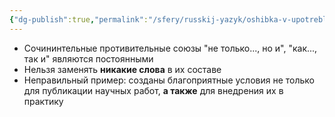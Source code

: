 ```yaml
---
{"dg-publish":true,"permalink":"/sfery/russkij-yazyk/oshibka-v-upotreblenii-dvojnyh-soyuzov/","tags":["Русский"]}
---
```


- Сочининтельные противительные союзы "не только..., но и", "как..., так и" являются постоянными
- Нельзя заменять **никакие слова** в их составе
- Неправильный пример: созданы благоприятные условия не только для публикации научных работ, **а также** для внедрения их в практику